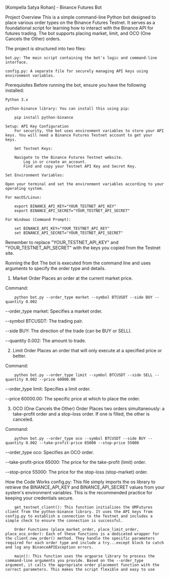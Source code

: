 [Kompella Satya Rohan] - Binance Futures Bot


Project Overview
    This is a simple command-line Python bot designed to place various order types on the Binance Futures Testnet. It serves as a foundational script for learning how to interact with the Binance API for futures trading. The bot supports placing market, limit, and OCO (One Cancels the Other) orders.

The project is structured into two files:

    bot.py: The main script containing the bot's logic and command-line interface.

    config.py: A separate file for securely managing API keys using environment variables.

Prerequisites
    Before running the bot, ensure you have the following installed:

    Python 3.x

    python-binance library: You can install this using pip:

        pip install python-binance

    Setup: API Key Configuration
        For security, the bot uses environment variables to store your API keys. You will need a Binance Futures Testnet account to get your keys.

        Get Testnet Keys:

        Navigate to the Binance Futures Testnet website.
            Log in or create an account.
            Find and copy your Testnet API Key and Secret Key.

    Set Environment Variables:

    Open your terminal and set the environment variables according to your operating system.

    For macOS/Linux:

        export BINANCE_API_KEY="YOUR_TESTNET_API_KEY"
        export BINANCE_API_SECRET="YOUR_TESTNET_API_SECRET"

    For Windows (Command Prompt):

        set BINANCE_API_KEY="YOUR_TESTNET_API_KEY"
        set BINANCE_API_SECRET="YOUR_TESTNET_API_SECRET"

Remember to replace "YOUR_TESTNET_API_KEY" and "YOUR_TESTNET_API_SECRET" with the keys you copied from the Testnet site.

Running the Bot
    The bot is executed from the command line and uses arguments to specify the order type and details.

1. Market Order
Places an order at the current market price.

Command:

        python bot.py --order_type market --symbol BTCUSDT --side BUY --quantity 0.002

--order_type market: Specifies a market order.

--symbol BTCUSDT: The trading pair.

--side BUY: The direction of the trade (can be BUY or SELL).

--quantity 0.002: The amount to trade.

2. Limit Order
Places an order that will only execute at a specified price or better.

Command:

        python bot.py --order_type limit --symbol BTCUSDT --side SELL --quantity 0.002 --price 60000.00

--order_type limit: Specifies a limit order.

--price 60000.00: The specific price at which to place the order.

3. OCO (One Cancels the Other) Order
Places two orders simultaneously: a take-profit order and a stop-loss order. If one is filled, the other is canceled.

Command:

        python bot.py --order_type oco --symbol BTCUSDT --side BUY --quantity 0.002 --take-profit-price 65000 --stop-price 55000

--order_type oco: Specifies an OCO order.

--take-profit-price 65000: The price for the take-profit (limit) order.

--stop-price 55000: The price for the stop-loss (stop-market) order.

How the Code Works
        config.py: This file simply imports the os library to retrieve the BINANCE_API_KEY and BINANCE_API_SECRET values from your system's environment variables. This is the recommended practice for keeping your credentials secure.

        get_testnet_client(): This function initializes the UMFutures client from the python-binance library. It uses the API keys from config.py to establish a connection to the Testnet and includes a simple check to ensure the connection is successful.

        Order Functions (place_market_order, place_limit_order, place_oco_order): Each of these functions is a dedicated wrapper for the client.new_order() method. They handle the specific parameters required for each order type and include a try...except block to catch and log any BinanceAPIException errors.

        main(): This function uses the argparse library to process the command-line arguments you provide. Based on the --order_type argument, it calls the appropriate order placement function with the correct parameters. This makes the script flexible and easy to use